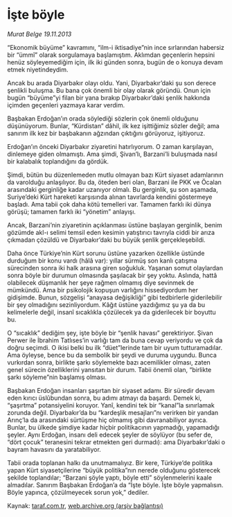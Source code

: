 # İşte böyle

*Murat Belge 19.11.2013*

<div class="yazi"><p>“Ekonomik büyüme” kavramını, “ilm-i iktisadiye”nin ince sırlarından habersiz bir “ümmî” olarak sorgulamaya başlamıştım. Aklımdan geçenlerin hepsini henüz söyleyemediğim için, ilk iki günden sonra, bugün de o konuya devam etmek niyetindeydim.</p>
<p>Ancak bu arada Diyarbakır olayı oldu. Yani, Diyarbakır’daki şu son derece şenlikli buluşma. Bu bana çok önemli bir olay olarak göründü. Onun için bugün “büyüme”yi filan bir yana bırakıp Diyarbakır’daki şenlik hakkında içimden geçenleri yazmaya karar verdim.</p>
<p>Başbakan Erdoğan’ın orada söylediği sözlerin çok önemli olduğunu düşünüyorum. Bunlar, “Kürdistan” dâhil, ilk kez işittiğimiz sözler değil; ama sanırım ilk kez bir başbakanın ağzından çıktığını görüyoruz, işitiyoruz.</p>
<p>Erdoğan’ın önceki Diyarbakır ziyaretini hatırlıyorum. O zaman karşılayan, dinlemeye giden olmamıştı. Ama şimdi, Şivan’lı, Barzani’li buluşmada nasıl bir kalabalık toplandığını da gördük. </p>
<p>Şimdi, bütün bu düzenlemeden mutlu olmayan bazı Kürt siyaset adamlarının da varolduğu anlaşılıyor. Bu da, öteden beri olan, Barzani ile PKK ve Öcalan arasındaki gerginliğe kadar uzanıyor olmalı. Bu gerginlik, şu son aşamada, Suriye’deki Kürt hareketi karşısında alınan tavırlarda kendini göstermeye başladı. Ama tabii çok daha kötü temelleri var. Tamamen farklı iki dünya görüşü; tamamen farklı iki “yönetim” anlayışı.</p>
<p>Ancak, Barzani’nin ziyaretinin açıklanması üstüne başlayan gerginlik, benim gözümde akl-ı selimi temsil eden kesimin yatıştırıcı tavrıyla ciddi bir arıza çıkmadan çözüldü ve Diyarbakır’daki bu büyük şenlik gerçekleşebildi. </p>
<p>Daha önce Türkiye’nin Kürt sorunu üstüne yazarken özellikle üstünde durduğum bir konu vardı (hâlâ var): yıllar sürmüş son kanlı çatışma sürecinden sonra iki halk arasına giren soğukluk. Yaşanan somut olaylardan sonra böyle bir durumun olmasında şaşılacak bir şey yoktu. Aslında, hattâ olabilecek düşmanlık her şeye rağmen olmamış diye sevinmek de mümkündü. Ama bir psikolojik kopuşun varlığını hissediyordum her gidişimde. Bunun, sözgelişi “anayasa değişikliği” gibi tedbirlerle giderilebilir bir şey olmadığını sezinliyordum. Kâğıt üstüne yazdığımız şu ya da bu kelimelerle değil, insanî sıcaklıkla çözülecek ya da giderilecek bir boyuttu bu.</p>
<p>O “sıcaklık” dediğim şey, işte böyle bir “şenlik havası” gerektiriyor. Şivan Perwer ile İbrahim Tatlıses’in varlığı tam da buna cevap veriyordu ve çok da doğru seçimdi. O ikisi belki bu ilk “düet”lerinde tam bir uyum tutturamadılar. Ama öyleyse, bence bu da sembolik bir şeydi ve duruma uygundu. Bunca vurkırdan sonra, birlikte şarkı söylemekte bazı acemilikler olması, zaten genel sürecin özelliklerini yansıtan bir durum. Tabii önemli olan, “birlikte şarkı söyleme”nin başlamış olması. </p>
<p>Başbakan Erdoğan insanları şaşırtan bir siyaset adamı. Bir süredir devam eden kırıcı üslûbundan sonra, bu adımı atmayı da başardı. Demek ki, “şaşırtma” potansiyelini koruyor. Yanî, kendini tek bir “kanal”la sınırlamak zorunda değil. Diyarbakır’da bu “kardeşlik mesajları”nı verirken bir yandan Arınç’la da arasındaki sürtüşme hiç olmamış gibi davranabiliyor ayrıca. Bunlar, bu ülkede şimdiye kadar hiçbir politikacının yapmadığı, yapamadığı şeyler. Aynı Erdoğan, insanı deli edecek şeyler de söylüyor (bu sefer de, “dört çocuk” teranesini tekrar etmekten geri durmadı): ama Diyarbakır’daki o bayram havasını da yaratabiliyor.</p>
<p>Tabii orada toplanan halkı da unutmamalıyız. Bir kere, Türkiye’de politika yapan Kürt siyasetçilerine “büyük politika”nın nerede olduğunu gösterecek şekilde toplandılar; “Barzani şöyle yaptı, böyle etti” söylenmelerini kaale almadılar. Sanırım Başbakan Erdoğan’a da “İşte böyle. İşte böyle yapmalısın. Böyle yapınca, çözülmeyecek sorun yok,” dediler.</p>
</div>

Kaynak: [taraf.com.tr](http://www.taraf.com.tr:80/murat-belge/makale-iste-boyle-2.htm), [web.archive.org (arşiv bağlantısı)](http://web.archive.org/web/20131120231424/http://www.taraf.com.tr:80/murat-belge/makale-iste-boyle-2.htm)
